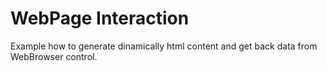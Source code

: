 # WebPage Interaction

Example how to generate dinamically html content and get back data from WebBrowser control.
